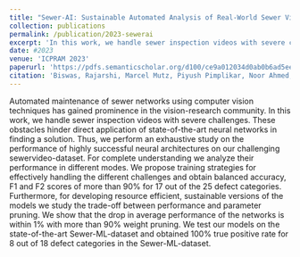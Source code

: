 ```yaml
---
title: "Sewer-AI: Sustainable Automated Analysis of Real-World Sewer Videos Using DNNs"
collection: publications
permalink: /publication/2023-sewerai
excerpt: 'In this work, we handle sewer inspection videos with severe challenges.'
date: #2023
venue: 'ICPRAM 2023'
paperurl: 'https://pdfs.semanticscholar.org/d100/ce9a012034d0ab0b6ad5ee04ad0cc61071d4.pdf'
citation: 'Biswas, Rajarshi, Marcel Mutz, Piyush Pimplikar, Noor Ahmed, Dirk Werth. "Sewer-AI: Sustainable Automated Analysis of Real-World Sewer Videos Using DNNs." ICPRAM. 2023.'
---
```


Automated maintenance of sewer networks using computer vision techniques has gained prominence in the vision-research community. In this work, we handle sewer inspection videos with severe challenges. These obstacles hinder direct application of state-of-the-art neural networks in finding a solution. Thus, we perform an exhaustive study on the performance of highly successful neural architectures on our challenging sewervideo-dataset. For complete understanding we analyze their performance in different modes. We propose training strategies for effectively handling the different challenges and obtain balanced accuracy, F1 and F2 scores of more than 90% for 17 out of the 25 defect categories. Furthermore, for developing resource efficient, sustainable versions of the models we study the trade-off between performance and parameter pruning. We show that the drop in average performance of the networks is within 1% with more than 90% weight pruning. We test our models on the state-of-the-art Sewer-ML-dataset and obtained 100% true positive rate for 8 out of 18 defect categories in the Sewer-ML-dataset.
